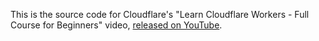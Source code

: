 This is the source code for Cloudflare's "Learn Cloudflare Workers - Full Course for Beginners" video, [released on YouTube](https://www.youtube.com/watch?v=H7Qe96fqg1M).
